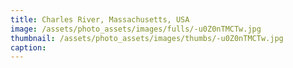 ```yaml
---
title: Charles River, Massachusetts, USA
image: /assets/photo_assets/images/fulls/-u0Z0nTMCTw.jpg
thumbnail: /assets/photo_assets/images/thumbs/-u0Z0nTMCTw.jpg
caption: 
---
```

